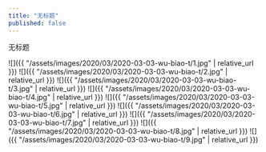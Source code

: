 ```yaml
---
title: "无标题"
published: false
---
```

无标题



![]({{ "/assets/images/2020/03/2020-03-03-wu-biao-t/1.jpg" | relative_url }})
![]({{ "/assets/images/2020/03/2020-03-03-wu-biao-t/2.jpg" | relative_url }})
![]({{ "/assets/images/2020/03/2020-03-03-wu-biao-t/3.jpg" | relative_url }})
![]({{ "/assets/images/2020/03/2020-03-03-wu-biao-t/4.jpg" | relative_url }})
![]({{ "/assets/images/2020/03/2020-03-03-wu-biao-t/5.jpg" | relative_url }})
![]({{ "/assets/images/2020/03/2020-03-03-wu-biao-t/6.jpg" | relative_url }})
![]({{ "/assets/images/2020/03/2020-03-03-wu-biao-t/7.jpg" | relative_url }})
![]({{ "/assets/images/2020/03/2020-03-03-wu-biao-t/8.jpg" | relative_url }})
![]({{ "/assets/images/2020/03/2020-03-03-wu-biao-t/9.jpg" | relative_url }})

